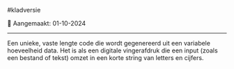 #kladversie 

📅 Aangemaakt: 01-10-2024

---
Een unieke, vaste lengte code die wordt gegenereerd uit een variabele hoeveelheid data. Het is als een digitale vingerafdruk die een input (zoals een bestand of tekst) omzet in een korte string van letters en cijfers.